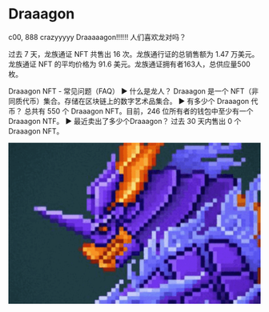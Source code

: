 # Draaagon

c00, 888 crazyyyyy Draaaaagon!!!!!! 人们喜欢龙对吗？

过去 7 天，龙族通证 NFT 共售出 16 次。龙族通行证的总销售额为 1.47 万美元。龙族通证 NFT 的平均价格为 91.6 美元。龙族通证拥有者163人，总供应量500枚。

Draaagon NFT - 常见问题（FAQ）
▶ 什么是龙人？
Draaagon 是一个 NFT（非同质代币）集合。存储在区块链上的数字艺术品集合。
▶ 有多少个 Draaagon 代币？
总共有 550 个 Draaagon NFT。目前，246 位所有者的钱包中至少有一个 Draaagon NTF。
▶ 最近卖出了多少个Draaagon？
过去 30 天内售出 0 个 Draaagon NFT。

![NFT](微信截图_20220826111439.png)


